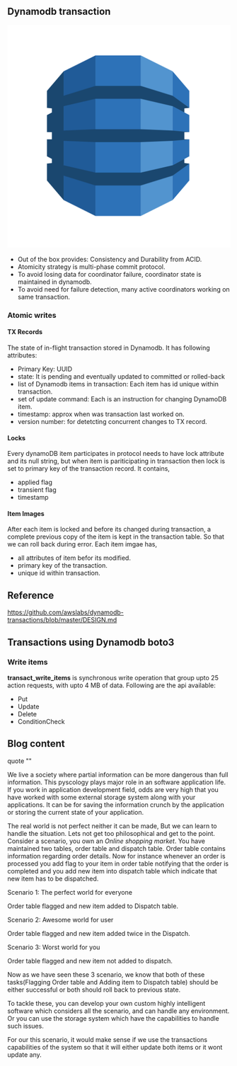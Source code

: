 ## Dynamodb transaction

![dynamodb_logo](./assets/dynamodb_logo.png)

* Out of the box provides: Consistency and Durability from ACID.
* Atomicity strategy is multi-phase commit protocol.
* To avoid losing data for coordinator failure, coordinator state is maintained in dynamodb.
* To avoid need for failure detection, many active coordinators working on same transaction.

### Atomic writes

#### TX Records

The state of in-flight transaction stored in Dynamodb.
It has following attributes:
* Primary Key: UUID
* state: It is pending and eventually updated to committed or rolled-back
* list of Dynamodb items in transaction: Each item has id unique within transaction.
* set of update command: Each is an instruction for changing DynamoDB item.
* timestamp: approx when was transaction last worked on.
* version number: for detetcting concurrent changes to TX record.

#### Locks

Every dynamoDB item participates in protocol needs to have lock attribute and its null string, but when item is pariticipating in transaction then lock is set to primary key of the transaction record. It contains,
* applied flag
* transient flag
* timestamp 

#### Item Images

After each item is locked and before its changed during transaction, 
a complete previous copy of the item is kept in the transaction table. So that we can roll back during error.
Each item imgae has,
* all attributes of item befor its modified.
* primary key of the transaction.
* unique id within transaction.


## Reference
https://github.com/awslabs/dynamodb-transactions/blob/master/DESIGN.md


## Transactions using Dynamodb boto3

### Write items

**transact_write_items** is synchronous write operation that group upto 25 action requests, with upto 4 MB of data.
Following are the api available:
  * Put
  * Update
  * Delete
  * ConditionCheck 


## Blog content

quote ""

We live a society where partial information can be more dangerous than full information. This pyscology plays 
major role in an software application life. If you work in application development field, odds are very high that you have worked with some external 
storage system along with your applications. It can be for saving the information crunch by the application or
storing the current state of your application.

The real world is not perfect neither it can be made, But we can learn to handle the situation.
Lets not get too philosophical and get to the point. 
Consider a scenario, you own an *Online shopping market*.
You have maintained two tables, order table and dispatch table. 
Order table contains information regarding order details. Now for instance whenever an order is processed
you add flag to your item in order table notifying that the order is completed and
you add new item into dispatch table which indicate that new item has to be dispatched.

Scenario 1: The perfect world for everyone

Order table flagged and new item added to Dispatch table.

Scenario 2: Awesome world for user

Order table flagged and new item added twice in the Dispatch.

Scenario 3: Worst world for you

Order table flagged and new item not added to dispatch.

Now as we have seen these 3 scenario, we know that both of these tasks(Flagging Order table and Adding item to Dispatch table) should be either successful or 
both should roll back to previous state.

To tackle these, you can develop your own custom highly intelligent software which considers all the scenario, 
and can handle any environment. Or you can use the storage system which have the capabilities to handle such issues.

For our this scenario, it would make sense if we use the transactions capabilities of the system so that it will either update
both items or it wont update any.

